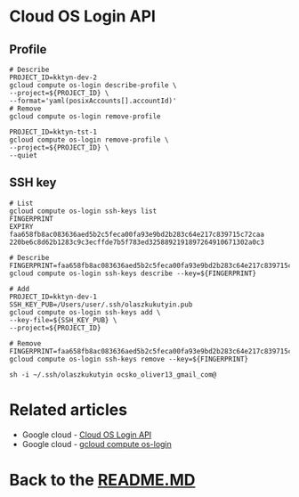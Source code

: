 # Cloud OS Login API

## Profile

```shell
# Describe
PROJECT_ID=kktyn-dev-2
gcloud compute os-login describe-profile \
--project=${PROJECT_ID} \
--format='yaml(posixAccounts[].accountId)'
# Remove
gcloud compute os-login remove-profile

PROJECT_ID=kktyn-tst-1
gcloud compute os-login remove-profile \
--project=${PROJECT_ID} \
--quiet
```

## SSH key

```shell
# List
gcloud compute os-login ssh-keys list
FINGERPRINT                                                       EXPIRY
faa658fb8ac083636aed5b2c5feca00fa93e9bd2b283c64e217c839715c72caa
220be6c8d62b1283c9c3ecffde7b5f783ed3258892191897264910671302a0c3

# Describe
FINGERPRINT=faa658fb8ac083636aed5b2c5feca00fa93e9bd2b283c64e217c839715c72caa
gcloud compute os-login ssh-keys describe --key=${FINGERPRINT}

# Add
PROJECT_ID=kktyn-dev-1
SSH_KEY_PUB=/Users/user/.ssh/olaszkukutyin.pub
gcloud compute os-login ssh-keys add \
--key-file=${SSH_KEY_PUB} \
--project=${PROJECT_ID}

# Remove
FINGERPRINT=faa658fb8ac083636aed5b2c5feca00fa93e9bd2b283c64e217c839715c72caa
gcloud compute os-login ssh-keys remove --key=${FINGERPRINT}
```

```shell
sh -i ~/.ssh/olaszkukutyin ocsko_oliver13_gmail_com@
```

# Related articles

* Google cloud - [Cloud OS Login API][os_login_api]
* Google cloud - [gcloud compute os-login][os_login_cmd]

# Back to the [README.MD][readme]

[readme]:<./README.MD>

[os_login_cmd]:<https://cloud.google.com/sdk/gcloud/reference/compute/os-login>

[os_login_api]:<https://cloud.google.com/compute/docs/oslogin/rest/>


